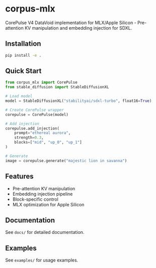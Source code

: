 # corpus-mlx

CorePulse V4 DataVoid implementation for MLX/Apple Silicon - Pre-attention KV manipulation and embedding injection for SDXL.

## Installation

```bash
pip install -e .
```

## Quick Start

```python
from corpus_mlx import CorePulse
from stable_diffusion import StableDiffusionXL

# Load model
model = StableDiffusionXL("stabilityai/sdxl-turbo", float16=True)

# Create CorePulse wrapper
corepulse = CorePulse(model)

# Add injection
corepulse.add_injection(
    prompt="ethereal aurora",
    strength=0.3,
    blocks=["mid", "up_0", "up_1"]
)

# Generate
image = corepulse.generate("majestic lion in savanna")
```

## Features

- Pre-attention KV manipulation
- Embedding injection pipeline
- Block-specific control
- MLX optimization for Apple Silicon

## Documentation

See `docs/` for detailed documentation.

## Examples

See `examples/` for usage examples.
